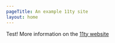 ```yaml
---
pageTitle: An example 11ty site
layout: home
---
```


Test! More information on the [11ty website](https://www.11ty.dev)